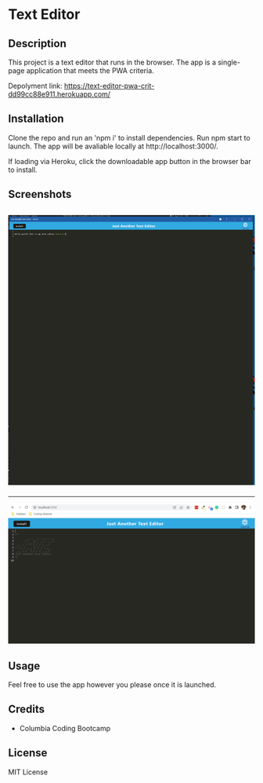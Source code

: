 # Text Editor

## Description

This project is a text editor that runs in the browser. The app is a single-page application that meets the PWA criteria.

Depolyment link: https://text-editor-pwa-crit-dd99cc88e911.herokuapp.com/


## Installation

Clone the repo and run an 'npm i' to install dependencies. Run npm start to launch. The app will be avaliable locally at http://localhost:3000/.

If loading via Heroku, click the downloadable app button in the browser bar to install.

## Screenshots

![jate-app](images/jate-app.PNG)
---
---
![jate](images/jate.PNG)

## Usage

Feel free to use the app however you please once it is launched.

## Credits

- Columbia Coding Bootcamp

## License

MIT License

